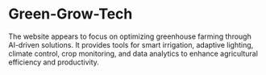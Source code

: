 # Green-Grow-Tech
The website appears to focus on optimizing greenhouse farming through AI-driven solutions. It provides tools for smart irrigation, adaptive lighting, climate control, crop monitoring, and data analytics to enhance agricultural efficiency and productivity.
